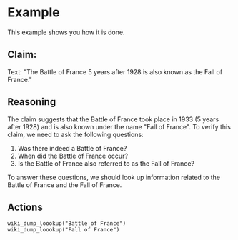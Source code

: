 # Example
This example shows you how it is done.

## Claim:
Text: "The Battle of France 5 years after 1928 is also known as the Fall of France."

## Reasoning
The claim suggests that the Battle of France took place in 1933 (5 years after 1928) and is also known under the name "Fall of France". To verify this claim, we need to ask the following questions:
1. Was there indeed a Battle of France?
2. When did the Battle of France occur?
3. Is the Battle of France also referred to as the Fall of France?

To answer these questions, we should look up information related to the Battle of France and the Fall of France.

## Actions
```
wiki_dump_loookup("Battle of France")
wiki_dump_loookup("Fall of France")
```
